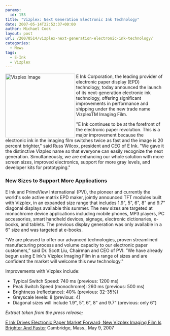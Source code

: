 ```yaml
---
params:
  id: 153
title: "Vizplex: Next Generation Electronic Ink Technology"
date: 2007-05-14T22:52:37+00:00
author: Michael Cook
layout: post
url: /20070514/vizplex-next-generation-electronic-ink-technology/
categories:
  - News
tags:
  - E-Ink
  - Vizplex
---
```

<img src="/images/vizplex_new_kit_sm_050907.jpg" title="Vizplex Image" alt="Vizplex Image" align="left" height="200" width="220" />

E Ink Corporation, the leading provider of electronic paper display (EPD) technology, today announced the launch of its next-generation electronic ink technology, offering significant improvements in performance and shipping under the new trade name VizplexTM Imaging Film.

"E Ink continues to be at the forefront of the electronic paper revolution. This is a major improvement because the electronic ink in the imaging film switches twice as fast and the image is 20 percent brighter," said Russ Wilcox, president and CEO of E Ink. "We gave it the distinctive Vizplex name so that everyone can easily recognize the next generation. Simultaneously, we are enhancing our whole solution with more screen sizes, improved electronics, support for more gray levels, and developer kits for prototyping."

<!--more-->

### New Sizes to Support More Applications

E Ink and PrimeView International (PVI), the pioneer and currently the world's sole active matrix EPD maker, jointly announced TFT modules built with Vizplex, in an expanded size range that includes 1.9", 5", 6", 8" and 9.7" diagonal displays available this summer. The new sizes are targeted at monochrome device applications including mobile phones, MP3 players, PC accessories, smart handheld devices, signage, electronic dictionaries, e-books, and tablets. The previous display generation was only available in a 6" size and was targeted at e-books.

"We are pleased to offer our advanced technologies, proven streamlined manufacturing process and volume capacity to our electronic paper customers,” said Dr. Scott Liu, Chairman and CEO of PVI. ”We have already begun using E Ink's Vizplex Imaging Film in a range of sizes and are confident the market will welcome this new technology."

Improvements with Vizplex include:

  * Typical Switch Speed: 740 ms (previous: 1200 ms)
  * Peak Switch Speed (monochrome): 260 ms (previous: 500 ms)
  * Brightness (reflectance): 40% (previous: 32-35%)
  * Greyscale levels: 8 (previous: 4)
  * Diagonal sizes will include 1.9", 5", 6", 8" and 9.7" (previous: only 6")

_Extract taken from the press release;_

[E Ink Drives Electronic Paper Market Forward; New Vizplex Imaging Film Is Brighter And Faster](http://www.eink.com/press/releases/pr100.html)
Cambridge, Mass., May 9, 2007
